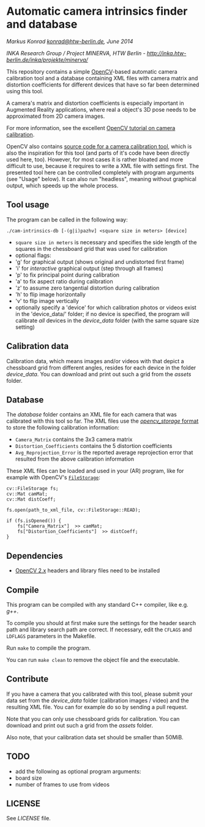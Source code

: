 # Automatic camera intrinsics finder and database

*Markus Konrad <konrad@htw-berlin.de>, June 2014*

*INKA Research Group / Project MINERVA, HTW Berlin - http://inka.htw-berlin.de/inka/projekte/minerva/*

This repository contains a simple [OpenCV](http://opencv.org)-based automatic camera calibration tool and a database containing XML files with camera matrix and distortion coefficients for different devices that have so far been determined using this tool.

A camera's matrix and distortion coefficients is especially important in Augmented Reality applications, where real a object's 3D pose needs to be approximated from 2D camera images.

For more information, see the excellent [OpenCV tutorial on camera calibration](http://docs.opencv.org/trunk/doc/tutorials/calib3d/camera_calibration/camera_calibration.html).

OpenCV also contains [source code for a camera calibration tool](http://docs.opencv.org/trunk/_downloads/camera_calibration.cpp), which is also the inspiration for this tool (and parts of it's code have been directly used here, too). However, for most cases it is rather bloated and more difficult to use, because it requires to write a XML file with settings first. The presented tool here can be controlled completely with program arguments (see "Usage" below). It can also run "headless", meaning without graphical output, which speeds up the whole process.

## Tool usage

The program can be called in the following way:

```
./cam-intrinsics-db [-(g|i)pazhv] <square size in meters> [device]
```

* `square size in meters` is necessary and specifies the side length of the squares in the chessboard grid that was used for calibration
* optional flags:
 * 'g' for graphical output (shows original and undistorted first frame)
 * 'i' for *interactive* graphical output (step through all frames)
 * 'p' to fix principal point during calibration
 * 'a' to fix aspect ratio during calibration
 * 'z' to assume zero tangential distortion during calibration
 * 'h' to flip image horizontally
 * 'v' to flip image vertically
* optionally specify a 'device' for which calibration photos or videos exist in the 'device_data/' folder; if no device is specified, the program will calibrate *all* devices in the *device_data* folder (with the same square size setting)

## Calibration data

Calibration data, which means images and/or videos with that depict a chessboard grid from different angles, resides for each device in the folder *device_data*. You can download and print out such a grid from the *assets* folder.

## Database

The *database* folder contains an XML file for each camera that was calibrated with this tool so far. The XML files use the [*opencv_storage* format](http://docs.opencv.org/doc/tutorials/core/file_input_output_with_xml_yml/file_input_output_with_xml_yml.html) to store the following calibration information:

* `Camera_Matrix` contains the 3x3 camera matrix
* `Distortion_Coefficients` contains the 5 distortion coefficients
* `Avg_Reprojection_Error` is the reported average reprojection error that resulted from the above calibration information

These XML files can be loaded and used in your (AR) program, like for example with OpenCV's [`FileStorage`](http://docs.opencv.org/doc/tutorials/core/file_input_output_with_xml_yml/file_input_output_with_xml_yml.html):

```
cv::FileStorage fs;
cv::Mat camMat;
cv::Mat distCoeff;

fs.open(path_to_xml_file, cv::FileStorage::READ);
    
if (fs.isOpened()) {
    fs["Camera_Matrix"]  >> camMat;
    fs["Distortion_Coefficients"]  >> distCoeff;
}
```

## Dependencies

* [OpenCV 2.x](http://opencv.org) headers and library files need to be installed

## Compile

This program can be compiled with any standard C++ compiler, like e.g. *g++*.

To compile you should at first make sure the settings for the header search path and library search path are correct. If necessary, edit the `CFLAGS` and `LDFLAGS` parameters in the Makefile.

Run `make` to compile the program.

You can run `make clean` to remove the object file and the executable.

## Contribute

If you have a camera that you calibrated with this tool, please submit your data set from the *device_data* folder (calibration images / video) and the resulting XML file. You can for example do so by sending a pull request.

Note that you can only use chessboard grids for calibration. You can download and print out such a grid from the *assets* folder.

Also note, that your calibration data set should be smaller than 50MiB.

## TODO

* add the following as optional program arguments:
 * board size
 * number of frames to use from videos

## LICENSE

See *LICENSE* file.
